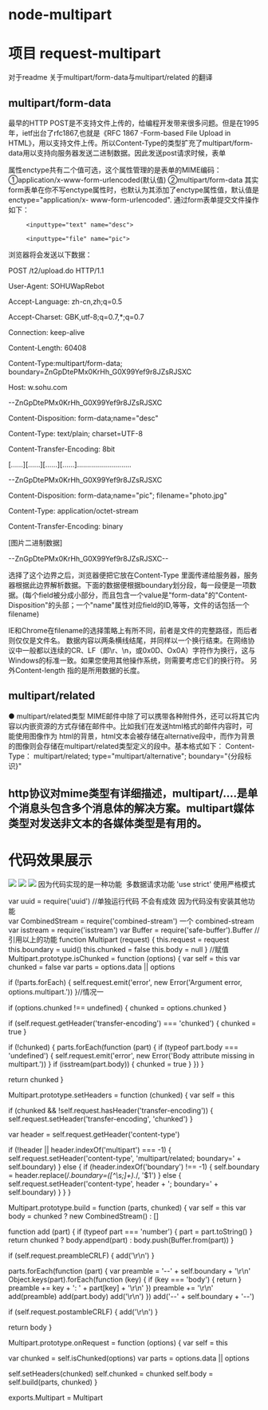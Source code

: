 # node-multipart
# 项目 request-multipart
对于readme 关于multipart/form-data与multipart/related 的翻译
## multipart/form-data
最早的HTTP POST是不支持文件上传的，给编程开发带来很多问题。但是在1995年，ietf出台了rfc1867,也就是《RFC 1867 -Form-based File Upload in HTML》，用以支持文件上传。所以Content-Type的类型扩充了multipart/form-data用以支持向服务器发送二进制数据。因此发送post请求时候，表单<form>属性enctype共有二个值可选，这个属性管理的是表单的MIME编码：
 ①application/x-www-form-urlencoded(默认值)
 ②multipart/form-data
其实form表单在你不写enctype属性时，也默认为其添加了enctype属性值，默认值是enctype="application/x- www-form-urlencoded".
通过form表单提交文件操作如下：

<form method="post"action="http://w.sohu.com/t2/upload.do" enctype=”multipart/form-data”>

         <inputtype="text" name="desc">

         <inputtype="file" name="pic">

 </form>

 

浏览器将会发送以下数据：

POST /t2/upload.do HTTP/1.1

User-Agent: SOHUWapRebot

Accept-Language: zh-cn,zh;q=0.5

Accept-Charset: GBK,utf-8;q=0.7,*;q=0.7

Connection: keep-alive

Content-Length: 60408

Content-Type:multipart/form-data; boundary=ZnGpDtePMx0KrHh_G0X99Yef9r8JZsRJSXC

Host: w.sohu.com

 

--ZnGpDtePMx0KrHh_G0X99Yef9r8JZsRJSXC

Content-Disposition: form-data;name="desc"

Content-Type: text/plain; charset=UTF-8

Content-Transfer-Encoding: 8bit

 

[......][......][......][......]...........................

--ZnGpDtePMx0KrHh_G0X99Yef9r8JZsRJSXC

Content-Disposition: form-data;name="pic"; filename="photo.jpg"

Content-Type: application/octet-stream

Content-Transfer-Encoding: binary

 

[图片二进制数据]

--ZnGpDtePMx0KrHh_G0X99Yef9r8JZsRJSXC--


选择了这个边界之后，浏览器便把它放在Content-Type 里面传递给服务器，服务器根据此边界解析数据。下面的数据便根据boundary划分段，每一段便是一项数据。(每个field被分成小部分，而且包含一个value是"form-data"的"Content-Disposition"的头部；一个"name"属性对应field的ID,等等，文件的话包括一个filename)

IE和Chrome在filename的选择策略上有所不同，前者是文件的完整路径，而后者则仅仅是文件名。
数据内容以两条横线结尾，并同样以一个换行结束。在网络协议中一般都以连续的CR、LF（即\r、\n，或0x0D、Ox0A）字符作为换行，这与Windows的标准一致。如果您使用其他操作系统，则需要考虑它们的换行符。
另外Content-length 指的是所用数据的长度。

## multipart/related
●  multipart/related类型
  MIME邮件中除了可以携带各种附件外，还可以将其它内容以内嵌资源的方式存储在邮件中。比如我们在发送html格式的邮件内容时，可能使用图像作为 html的背景，html文本会被存储在alternative段中，而作为背景的图像则会存储在multipart/related类型定义的段中。基本格式如下：
Content-Type： multipart/related;
                 type="multipart/alternative";
                 boundary="{分段标识}"
## http协议对mime类型有详细描述，multipart/....是单个消息头包含多个消息体的解决方案。multipart媒体类型对发送非文本的各媒体类型是有用的。 
# 代码效果展示
<img src="image/1.png">
<img src="image/2.png">
<img src="image/3.png">
因为代码实现的是一种功能  多数据请求功能
'use strict'   使用严格模式   

var uuid = require('uuid')  //单独运行代码 不会有成效 因为代码没有安装其他功能  
var CombinedStream = require('combined-stream') 一个  combined-stream
var isstream = require('isstream') 
var Buffer = require('safe-buffer').Buffer
//引用以上的功能
function Multipart (request) {
  this.request = request
  this.boundary = uuid()
  this.chunked = false
  this.body = null
}
//赋值
Multipart.prototype.isChunked = function (options) {
  var self = this
  var chunked = false
  var parts = options.data || options

  if (!parts.forEach) {
    self.request.emit('error', new Error('Argument error, options.multipart.'))
  }//情况一  

  if (options.chunked !== undefined) {
    chunked = options.chunked
  }

  if (self.request.getHeader('transfer-encoding') === 'chunked') {
    chunked = true
  }

  if (!chunked) {
    parts.forEach(function (part) {
      if (typeof part.body === 'undefined') {
        self.request.emit('error', new Error('Body attribute missing in multipart.'))
      }
      if (isstream(part.body)) {
        chunked = true
      }
    })
  }

  return chunked
}

Multipart.prototype.setHeaders = function (chunked) {
  var self = this

  if (chunked && !self.request.hasHeader('transfer-encoding')) {
    self.request.setHeader('transfer-encoding', 'chunked')
  }

  var header = self.request.getHeader('content-type')

  if (!header || header.indexOf('multipart') === -1) {
    self.request.setHeader('content-type', 'multipart/related; boundary=' + self.boundary)
  } else {
    if (header.indexOf('boundary') !== -1) {
      self.boundary = header.replace(/.*boundary=([^\s;]+).*/, '$1')
    } else {
      self.request.setHeader('content-type', header + '; boundary=' + self.boundary)
    }
  }
}

Multipart.prototype.build = function (parts, chunked) {
  var self = this
  var body = chunked ? new CombinedStream() : []

  function add (part) {
    if (typeof part === 'number') {
      part = part.toString()
    }
    return chunked ? body.append(part) : body.push(Buffer.from(part))
  }

  if (self.request.preambleCRLF) {
    add('\r\n')
  }

  parts.forEach(function (part) {
    var preamble = '--' + self.boundary + '\r\n'
    Object.keys(part).forEach(function (key) {
      if (key === 'body') { return }
      preamble += key + ': ' + part[key] + '\r\n'
    })
    preamble += '\r\n'
    add(preamble)
    add(part.body)
    add('\r\n')
  })
  add('--' + self.boundary + '--')

  if (self.request.postambleCRLF) {
    add('\r\n')
  }

  return body
}

Multipart.prototype.onRequest = function (options) {
  var self = this

  var chunked = self.isChunked(options)
  var parts = options.data || options

  self.setHeaders(chunked)
  self.chunked = chunked
  self.body = self.build(parts, chunked)
}

exports.Multipart = Multipart




                 
